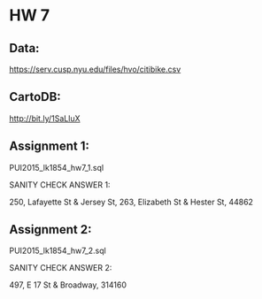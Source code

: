 # HW 7

## Data:
https://serv.cusp.nyu.edu/files/hvo/citibike.csv

## CartoDB:
http://bit.ly/1SaLluX

## Assignment 1:
PUI2015_lk1854_hw7_1.sql

SANITY CHECK ANSWER 1:

250, Lafayette St & Jersey St, 263, Elizabeth St & Hester St, 44862

## Assignment 2:
PUI2015_lk1854_hw7_2.sql

SANITY CHECK ANSWER 2:

497, E 17 St & Broadway, 314160